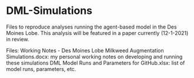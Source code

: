 # DML-Simulations
Files to reproduce analyses running the agent-based model in the Des Moines Lobe. This analysis will be featured in a paper currently (12-1-2021) in review.

Files:
Working Notes - Des Moines Lobe Milkweed Augmentation Simulations.docx:  my personal working notes on developing and running these simulations
DML Model Runs and Parameters for GitHub.xlsx:  list of model runs, parameters, etc. 

